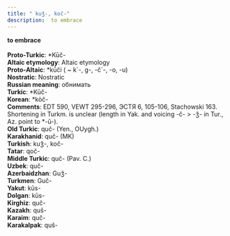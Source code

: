 ```yaml
---
title: " kuǯ-, koč-"
description:  to embrace
---
```

<p data-pagefind-weight="0.5">
<strong> to embrace</strong><br><br>
<strong>Proto-Turkic</strong>:  *Kūč-<br>
<strong>Altaic etymology</strong>:  Altaic etymology<br>
<strong> Proto-Altaic</strong>:  *kū́či ( ~ k`-, g-, -č`-, -o, -u)<br>
<strong>Nostratic</strong>:  Nostratic<br>
<strong>Russian meaning</strong>:  обнимать<br>
<strong>Turkic</strong>:  *Kūč-<br>
<strong>Korean</strong>:  *kòč-<br>
<strong>Comments</strong>:  EDT 590, VEWT 295-296, ЭСТЯ 6, 105-106, Stachowski 163. Shortening in Turkm. is unclear (length in Yak. and voicing -č- > -ǯ- in Tur., Az. point to *-ū-).<br>
<strong>Old Turkic</strong>:  quč- (Yen., OUygh.)<br>
<strong>Karakhanid</strong>:  quč- (MK)<br>
<strong>Turkish</strong>:  kuǯ-, koč-<br>
<strong>Tatar</strong>:  qoč-<br>
<strong>Middle Turkic</strong>:  quč- (Pav. C.)<br>
<strong>Uzbek</strong>:  quč-<br>
<strong>Azerbaidzhan</strong>:  Guǯ-<br>
<strong>Turkmen</strong>:  Guč-<br>
<strong>Yakut</strong>:  kūs-<br>
<strong>Dolgan</strong>:  kūs-<br>
<strong>Kirghiz</strong>:  quč-<br>
<strong>Kazakh</strong>:  quš-<br>
<strong>Karaim</strong>:  quč-<br>
<strong>Karakalpak</strong>:  quš-<br>

</p>
